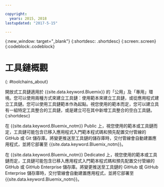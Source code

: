 ```yaml
---

copyright:
  years: 2015, 2018
lastupdated: "2017-5-15"

---
```


{:new_window: target="_blank"}
{:shortdesc: .shortdesc}
{:screen:.screen}
{:codeblock:.codeblock}


# 工具鏈概觀   
{: #toolchains_about}  

開放式工具鏈適用於 {{site.data.keyword.Bluemix}} 的「公用」及「專用」環境。您可以使用兩種方式來建立工具鏈：使用範本來建立工具鏈，或從應用程式建立工具鏈。您可以使用工具鏈範本作為起點。視您使用的範本而定，您可以建立具有一組特定工具整合的工具鏈，或是建立可在其中新增工具整合的空白工具鏈。    
{:shortdesc}

在 {{site.data.keyword.Bluemix_notm}} Public 上，視您使用的範本或工具鏈而定，工具鏈可能包含已移入應用程式入門範本程式碼和預先配置交付管線的 GitHub 或 Git 儲存庫。將變更推送至工具鏈的儲存庫時，交付管線會自動建置應用程式，並將它部署至 {{site.data.keyword.Bluemix_notm}}。

在 {{site.data.keyword.Bluemix_notm}} Dedicated 上，視您使用的範本或工具鏈而定，工具鏈可能包含已移入應用程式入門範本程式碼和預先配置交付管線的 GitHub 或 GitHub Enterprise 儲存庫。將變更推送至工具鏈的 GitHub 或 GitHub Enterprise 儲存庫時，交付管線會自動建置應用程式，並將它部署至 {{site.data.keyword.Bluemix_notm}}。
